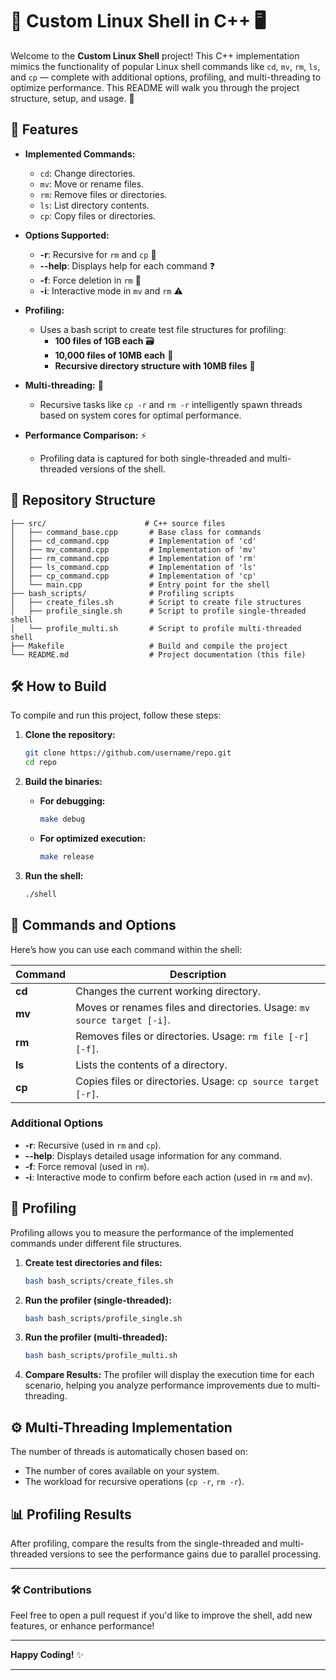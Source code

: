# 🚀 Custom Linux Shell in C++ 🖥️

Welcome to the **Custom Linux Shell** project! This C++ implementation mimics the functionality of popular Linux shell commands like `cd`, `mv`, `rm`, `ls`, and `cp` — complete with additional options, profiling, and multi-threading to optimize performance. This README will walk you through the project structure, setup, and usage. 🎯

## 🎯 Features

- **Implemented Commands:**
  - `cd`: Change directories.
  - `mv`: Move or rename files.
  - `rm`: Remove files or directories.
  - `ls`: List directory contents.
  - `cp`: Copy files or directories.
  
- **Options Supported:**
  - **-r**: Recursive for `rm` and `cp` 📂
  - **--help**: Displays help for each command ❓
  - **-f**: Force deletion in `rm` 🚨
  - **-i**: Interactive mode in `mv` and `rm` ⚠️

- **Profiling:**
  - Uses a bash script to create test file structures for profiling:
    - **100 files of 1GB each** 🗃️
    - **10,000 files of 10MB each** 📂
    - **Recursive directory structure with 10MB files** 🔄

- **Multi-threading:** 🚦
  - Recursive tasks like `cp -r` and `rm -r` intelligently spawn threads based on system cores for optimal performance.

- **Performance Comparison:** ⚡
  - Profiling data is captured for both single-threaded and multi-threaded versions of the shell.

## 📁 Repository Structure

```
├── src/                      # C++ source files
│   ├── command_base.cpp       # Base class for commands
│   ├── cd_command.cpp         # Implementation of 'cd'
│   ├── mv_command.cpp         # Implementation of 'mv'
│   ├── rm_command.cpp         # Implementation of 'rm'
│   ├── ls_command.cpp         # Implementation of 'ls'
│   ├── cp_command.cpp         # Implementation of 'cp'
│   └── main.cpp               # Entry point for the shell
├── bash_scripts/              # Profiling scripts
│   ├── create_files.sh        # Script to create file structures
│   ├── profile_single.sh      # Script to profile single-threaded shell
│   └── profile_multi.sh       # Script to profile multi-threaded shell
├── Makefile                   # Build and compile the project
└── README.md                  # Project documentation (this file)
```

## 🛠️ How to Build

To compile and run this project, follow these steps:

1. **Clone the repository:**

   ```bash
   git clone https://github.com/username/repo.git
   cd repo
   ```

2. **Build the binaries:**

   - **For debugging:**

     ```bash
     make debug
     ```

   - **For optimized execution:**

     ```bash
     make release
     ```

3. **Run the shell:**

   ```bash
   ./shell
   ```

## 🔧 Commands and Options

Here’s how you can use each command within the shell:

| Command      | Description                                                                                             |
|--------------|---------------------------------------------------------------------------------------------------------|
| **cd**       | Changes the current working directory.                                                                   |
| **mv**       | Moves or renames files and directories. Usage: `mv source target [-i]`.                                  |
| **rm**       | Removes files or directories. Usage: `rm file [-r] [-f]`.                                                |
| **ls**       | Lists the contents of a directory.                                                                       |
| **cp**       | Copies files or directories. Usage: `cp source target [-r]`.                                             |

### Additional Options

- **-r**: Recursive (used in `rm` and `cp`).
- **--help**: Displays detailed usage information for any command.
- **-f**: Force removal (used in `rm`).
- **-i**: Interactive mode to confirm before each action (used in `rm` and `mv`).

## 🧪 Profiling

Profiling allows you to measure the performance of the implemented commands under different file structures.

1. **Create test directories and files:**

   ```bash
   bash bash_scripts/create_files.sh
   ```

2. **Run the profiler (single-threaded):**

   ```bash
   bash bash_scripts/profile_single.sh
   ```

3. **Run the profiler (multi-threaded):**

   ```bash
   bash bash_scripts/profile_multi.sh
   ```

4. **Compare Results:** 
   The profiler will display the execution time for each scenario, helping you analyze performance improvements due to multi-threading.

## ⚙️ Multi-Threading Implementation

The number of threads is automatically chosen based on:
- The number of cores available on your system.
- The workload for recursive operations (`cp -r`, `rm -r`).

## 📊 Profiling Results

After profiling, compare the results from the single-threaded and multi-threaded versions to see the performance gains due to parallel processing.

---

### 🛠️ Contributions

Feel free to open a pull request if you'd like to improve the shell, add new features, or enhance performance!

---

**Happy Coding!** ✨

--- 
